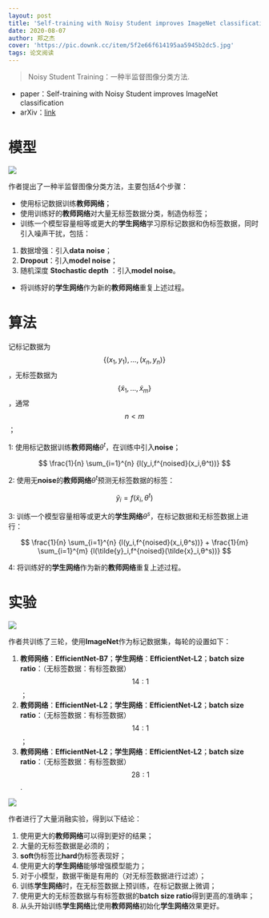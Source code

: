 ```yaml
---
layout: post
title: 'Self-training with Noisy Student improves ImageNet classification'
date: 2020-08-07
author: 郑之杰
cover: 'https://pic.downk.cc/item/5f2e66f614195aa5945b2dc5.jpg'
tags: 论文阅读
---
```


> Noisy Student Training：一种半监督图像分类方法.

- paper：Self-training with Noisy Student improves ImageNet classification
- arXiv：[link](https://arxiv.org/abs/1911.04252)

# 模型

![](https://pic.downk.cc/item/5f2e651314195aa5945a6fe3.jpg)

作者提出了一种半监督图像分类方法，主要包括$4$个步骤：
- 使用标记数据训练**教师网络**；
- 使用训练好的**教师网络**对大量无标签数据分类，制造伪标签；
- 训练一个模型容量相等或更大的**学生网络**学习原标记数据和伪标签数据，同时引入噪声干扰，包括：
1. 数据增强：引入**data noise**；
2. **Dropout**：引入**model noise**；
3. 随机深度 **Stochastic depth** ：引入**model noise**。
- 将训练好的**学生网络**作为新的**教师网络**重复上述过程。

# 算法
记标记数据为$$\{(x_1,y_1),...,(x_n,y_n)\}$$，无标签数据为$$\{\tilde{x}_1,...,\tilde{x}_m\}$$，通常$$n<m$$；

1: 使用标记数据训练**教师网络**$θ^t$，在训练中引入**noise**；

$$ \frac{1}{n} \sum_{i=1}^{n} {l(y_i,f^{noised}(x_i,θ^t))} $$

2: 使用无**noise**的**教师网络**$θ^t$预测无标签数据的标签：

$$ \tilde{y}_i = f(\tilde{x}_i,θ^t) $$

3: 训练一个模型容量相等或更大的**学生网络**$θ^s$，在标记数据和无标签数据上进行：

$$ \frac{1}{n} \sum_{i=1}^{n} {l(y_i,f^{noised}(x_i,θ^s))} + \frac{1}{m} \sum_{i=1}^{m} {l(\tilde{y}_i,f^{noised}(\tilde{x}_i,θ^s))} $$

4: 将训练好的**学生网络**作为新的**教师网络**重复上述过程。

# 实验

![](https://pic.downk.cc/item/5f2e66d314195aa5945b1d8d.jpg)

作者共训练了三轮，使用**ImageNet**作为标记数据集，每轮的设置如下：
1. **教师网络**：**EfficientNet-B7**；**学生网络**：**EfficientNet-L2**；**batch size ratio**：（无标签数据：有标签数据）$$14:1$$；
2. **教师网络**：**EfficientNet-L2**；**学生网络**：**EfficientNet-L2**；**batch size ratio**：（无标签数据：有标签数据）$$14:1$$；
3. **教师网络**：**EfficientNet-L2**；**学生网络**：**EfficientNet-L2**；**batch size ratio**：（无标签数据：有标签数据）$$28:1$$.

![](https://pic.downk.cc/item/5f2e6a8b14195aa5945ce70d.jpg)

作者进行了大量消融实验，得到以下结论：
1. 使用更大的**教师网络**可以得到更好的结果；
2. 大量的无标签数据是必须的；
3. **soft**伪标签比**hard**伪标签表现好；
4. 使用更大的**学生网络**能够增强模型能力；
5. 对于小模型，数据平衡是有用的（对无标签数据进行过滤）；
6. 训练**学生网络**时，在无标签数据上预训练，在标记数据上微调；
7. 使用更大的无标签数据与有标签数据的**batch size ratio**得到更高的准确率；
8. 从头开始训练**学生网络**比使用**教师网络**初始化**学生网络**效果更好。
